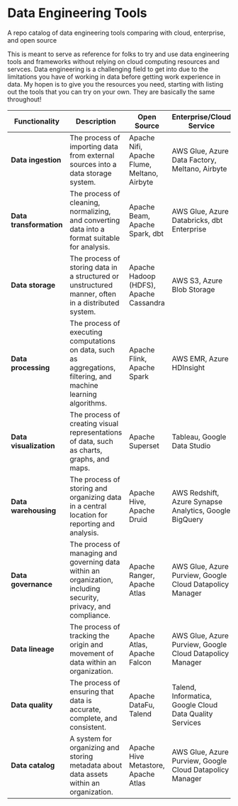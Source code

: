 # Data Engineering Tools
A repo catalog of data engineering tools comparing with cloud, enterprise, and open source

This is meant to serve as reference for folks to try and use data engineering tools and frameworks without relying on cloud computing resources and servces. Data engineering is a challenging field to get into due to the limitations you have of working in data before getting work experience in data. My hopen is to give you the resources you need, starting with listing out the tools that you can try on your own. They are basically the same throughout! 

| Functionality | Description | Open Source | Enterprise/Cloud Service |
| --- | --- | --- | --- |
| **Data ingestion** | The process of importing data from external sources into a data storage system. | Apache Nifi, Apache Flume, Meltano, Airbyte | AWS Glue, Azure Data Factory, Meltano, Airbyte |
| **Data transformation** | The process of cleaning, normalizing, and converting data into a format suitable for analysis. | Apache Beam, Apache Spark, dbt | AWS Glue, Azure Databricks, dbt Enterprise |
| **Data storage** | The process of storing data in a structured or unstructured manner, often in a distributed system. | Apache Hadoop (HDFS), Apache Cassandra | AWS S3, Azure Blob Storage |
| **Data processing** | The process of executing computations on data, such as aggregations, filtering, and machine learning algorithms. | Apache Flink, Apache Spark | AWS EMR, Azure HDInsight |
| **Data visualization** | The process of creating visual representations of data, such as charts, graphs, and maps. | Apache Superset | Tableau, Google Data Studio |
| **Data warehousing** | The process of storing and organizing data in a central location for reporting and analysis. | Apache Hive, Apache Druid | AWS Redshift, Azure Synapse Analytics, Google BigQuery |
| **Data governance** | The process of managing and governing data within an organization, including security, privacy, and compliance. | Apache Ranger, Apache Atlas | AWS Glue, Azure Purview, Google Cloud Datapolicy Manager |
| **Data lineage** | The process of tracking the origin and movement of data within an organization. | Apache Atlas, Apache Falcon | AWS Glue, Azure Purview, Google Cloud Datapolicy Manager |
| **Data quality** | The process of ensuring that data is accurate, complete, and consistent. | Apache DataFu, Talend | Talend, Informatica, Google Cloud Data Quality Services |
| **Data catalog** | A system for organizing and storing metadata about data assets within an organization. | Apache Hive Metastore, Apache Atlas | AWS Glue, Azure Purview, Google Cloud Datapolicy Manager|
